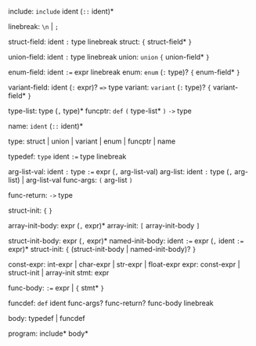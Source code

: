 include: `include` ident (`::` ident)*

linebreak: `\n` | `;`

struct-field: ident `:` type linebreak
struct: `{` struct-field* `}`

union-field: ident `:` type linebreak
union: `union` `{` union-field* `}`

enum-field: ident `:=` expr linebreak
enum: `enum` (`:` type)? `{` enum-field* `}`

variant-field: ident (`:` expr)? `=>` type
variant: `variant` (`:` type)? `{` variant-field* `}`

type-list: type (`,` type)*
funcptr: `def` `(` type-list* `)` `->` type

name: `ident` (`::` ident)*

type: struct | union | variant | enum | funcptr | name

typedef: `type` ident `:=` type linebreak

arg-list-val: ident `:` type `:=` expr (`,` arg-list-val)
arg-list: ident `:` type (`,` arg-list) | arg-list-val
func-args: `(` arg-list `)`

func-return: `->` type


struct-init: `{` `}`

array-init-body: expr (`,` expr)* 
array-init: `[` array-init-body `]`

struct-init-body: expr (`,` expr)*
named-init-body: ident `:=` expr (`,` ident `:=` expr)*
struct-init: `{` (struct-init-body | named-init-body)? `}`

const-expr: int-expr | char-expr | str-expr | float-expr
expr: const-expr | struct-init | array-init
stmt: expr

func-body: `:=` expr | `{` stmt* `}`

funcdef: `def` ident func-args? func-return? func-body linebreak

body: typedef | funcdef

program: include* body*
